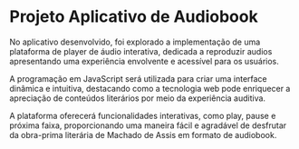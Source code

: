 # Projeto Aplicativo de Audiobook

No aplicativo desenvolvido, foi explorado a implementação de uma plataforma de player de áudio interativa, dedicada a reproduzir audios apresentando uma experiência envolvente e acessível para os usuários. 

A programação em JavaScript será utilizada para criar uma interface dinâmica e intuitiva, destacando como a tecnologia web pode enriquecer a apreciação de conteúdos literários por meio da experiência auditiva.

A plataforma oferecerá funcionalidades interativas, como play, pause e próxima faixa, proporcionando uma maneira fácil e agradável de desfrutar da obra-prima literária de Machado de Assis em formato de audiobook. 

